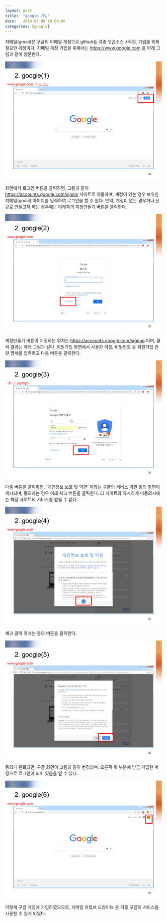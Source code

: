 ```yaml
---
layout: post
title:  "google 가입"
date:   2019-03-08 10:00:00 
categories: [google]
---
```


지메일(gmail)은 구글의 이메일 계정으로 github등 각종 오픈소스 사이트 가입을 위해 필요한 계정이다. 지메일 계정 가입을 위해서는  https://www.google.com 를 아래 그림과 같이 방문한다. 

![Screen google1](https://raw.githubusercontent.com/javaroadmap/javaroadmap.github.io/master/static/img/_posts/googlesignup/google1.png "Screen google1")

화면에서 로그인 버튼을 클릭하면, 그림과 같이 https://accounts.google.com/signin 사이트로  이동하며, 계정이 있는 경우 보유한 지메일(gmail) 아이디를 입력하여 로그인을 할 수 있다.  만약, 계정이 없는 경우거나 신규로 만들고자 하는 경우에는 아래쪽의 계정만들기 버튼을 클릭한다.  

![Screen google2](https://raw.githubusercontent.com/javaroadmap/javaroadmap.github.io/master/static/img/_posts/googlesignup/google2.png "Screen google2")

계정만들기 버튼이 지정하는 위치는 https://accounts.google.com/signup 이며, 클릭 결과는 아래 그림과 같다. 회원가입 화면에서 사용자 이름, 비밀번호 등 회원가입 관련 명세를 입력하고 다음 버튼을 클릭한다.
 
![Screen google3](https://raw.githubusercontent.com/javaroadmap/javaroadmap.github.io/master/static/img/_posts/googlesignup/google3.png "Screen google3")
 
다음 버튼을 클릭하면, '개인정보 보호 및 약관' 이라는 구글의 서비스 약관 동의 화면이 제시되며, 동의하는 경우 아래 체크 버튼을 클릭한다. 타 사이트와 유사하게 미동의시에는 해당 사이트의 서비스를 받을 수 없다. 

![Screen google4](https://raw.githubusercontent.com/javaroadmap/javaroadmap.github.io/master/static/img/_posts/googlesignup/google4.png "Screen google4")

체크 클릭 후에는 동의 버튼을 클릭한다. 

![Screen google5](https://raw.githubusercontent.com/javaroadmap/javaroadmap.github.io/master/static/img/_posts/googlesignup/google5.png "Screen google5")

동의가 완료되면, 구글 화면이 그림과 같이 변경돠며, 오른쪽 윗 부분에 방금 가입한 계정으로 로그인이 되어 있음을 알 수 있다.

![Screen google6](https://raw.githubusercontent.com/javaroadmap/javaroadmap.github.io/master/static/img/_posts/googlesignup/google6.png "Screen google6")

이렇게 구글 계정에 가입하였으므로, 지메일 유튜브 드라이브 등 각종 구글의 서비스를 사용할 수 있게 되었다.
